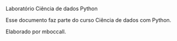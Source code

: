Laboratório Ciência de dados Python

Esse documento faz parte do curso Ciência de dados com Python.

Elaborado por mboccall.